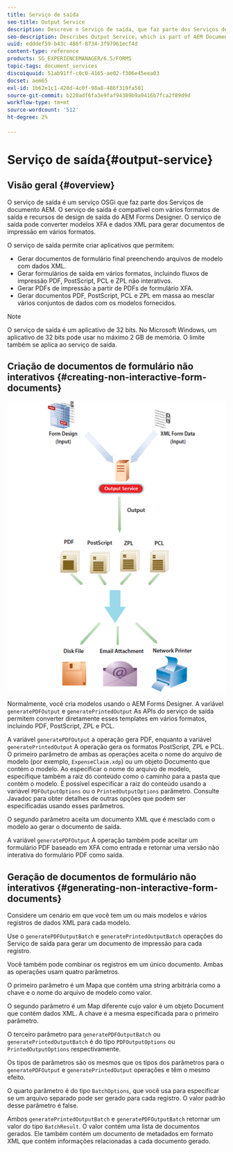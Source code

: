 ```yaml
---
title: Serviço de saída
seo-title: Output Service
description: Descreve o Serviço de saída, que faz parte dos Serviços de documento AEM
seo-description: Describes Output Service, which is part of AEM Document Services
uuid: edddef59-b43c-486f-8734-3f97961ecf4d
content-type: reference
products: SG_EXPERIENCEMANAGER/6.5/FORMS
topic-tags: document_services
discoiquuid: 51ab91ff-c0c0-4165-ae02-f306e45eea03
docset: aem65
exl-id: 1b62e1c1-428d-4c0f-98a8-486f319fa581
source-git-commit: b220adf6fa3e9faf94389b9a9416b7fca2f89d9d
workflow-type: tm+mt
source-wordcount: '512'
ht-degree: 2%

---
```


# Serviço de saída{#output-service}

## Visão geral {#overview}

O serviço de saída é um serviço OSGi que faz parte dos Serviços de documento AEM. O serviço de saída é compatível com vários formatos de saída e recursos de design de saída do AEM Forms Designer. O serviço de saída pode converter modelos XFA e dados XML para gerar documentos de impressão em vários formatos.

O serviço de saída permite criar aplicativos que permitem:

* Gerar documentos de formulário final preenchendo arquivos de modelo com dados XML.
* Gerar formulários de saída em vários formatos, incluindo fluxos de impressão PDF, PostScript, PCL e ZPL não interativos.
* Gerar PDFs de impressão a partir de PDFs de formulário XFA.
* Gerar documentos PDF, PostScript, PCL e ZPL em massa ao mesclar vários conjuntos de dados com os modelos fornecidos.

>[!NOTE]
>
>O serviço de saída é um aplicativo de 32 bits. No Microsoft Windows, um aplicativo de 32 bits pode usar no máximo 2 GB de memória. O limite também se aplica ao serviço de saída.

## Criação de documentos de formulário não interativos {#creating-non-interactive-form-documents}

![uso de output_modified](assets/usingoutput_modified.png)

Normalmente, você cria modelos usando o AEM Forms Designer. A variável `generatePDFOutput` e `generatePrintedOutput` As APIs do serviço de saída permitem converter diretamente esses templates em vários formatos, incluindo PDF, PostScript, ZPL e PCL.

A variável `generatePDFOutput` a operação gera PDF, enquanto a variável `generatePrintedOutput` A operação gera os formatos PostScript, ZPL e PCL. O primeiro parâmetro de ambas as operações aceita o nome do arquivo de modelo (por exemplo, `ExpenseClaim.xdp`) ou um objeto Documento que contém o modelo. Ao especificar o nome do arquivo de modelo, especifique também a raiz do conteúdo como o caminho para a pasta que contém o modelo. É possível especificar a raiz do conteúdo usando a variável `PDFOutputOptions` ou o `PrintedOutputOptions` parâmetro. Consulte Javadoc para obter detalhes de outras opções que podem ser especificadas usando esses parâmetros.

O segundo parâmetro aceita um documento XML que é mesclado com o modelo ao gerar o documento de saída.

A variável `generatePDFOutput` A operação também pode aceitar um formulário PDF baseado em XFA como entrada e retornar uma versão não interativa do formulário PDF como saída.

## Geração de documentos de formulário não interativos {#generating-non-interactive-form-documents}

Considere um cenário em que você tem um ou mais modelos e vários registros de dados XML para cada modelo.

Use o `generatePDFOutputBatch` e `generatePrintedOutputBatch` operações do Serviço de saída para gerar um documento de impressão para cada registro.

Você também pode combinar os registros em um único documento. Ambas as operações usam quatro parâmetros.

O primeiro parâmetro é um Mapa que contém uma string arbitrária como a chave e o nome do arquivo de modelo como valor.

O segundo parâmetro é um Map diferente cujo valor é um objeto Document que contém dados XML. A chave é a mesma especificada para o primeiro parâmetro.

O terceiro parâmetro para `generatePDFOutputBatch` ou `generatePrintedOutputBatch` é do tipo `PDFOutputOptions` ou `PrintedOutputOptions` respectivamente.

Os tipos de parâmetros são os mesmos que os tipos dos parâmetros para o `generatePDFOutput` e `generatePrintedOutput` operações e têm o mesmo efeito.

O quarto parâmetro é do tipo `BatchOptions`, que você usa para especificar se um arquivo separado pode ser gerado para cada registro. O valor padrão desse parâmetro é false.

Ambos `generatePrintedOutputBatch` e `generatePDFOutputBatch` retornar um valor do tipo `BatchResult`. O valor contém uma lista de documentos gerados. Ele também contém um documento de metadados em formato XML que contém informações relacionadas a cada documento gerado.
